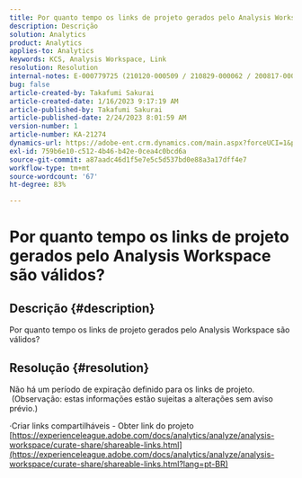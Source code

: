 ```yaml
---
title: Por quanto tempo os links de projeto gerados pelo Analysis Workspace são válidos?
description: Descrição
solution: Analytics
product: Analytics
applies-to: Analytics
keywords: KCS, Analysis Workspace, Link
resolution: Resolution
internal-notes: E-000779725 (210120-000509 / 210829-000062 / 200817-000457 / 190620-000374)
bug: false
article-created-by: Takafumi Sakurai
article-created-date: 1/16/2023 9:17:19 AM
article-published-by: Takafumi Sakurai
article-published-date: 2/24/2023 8:01:59 AM
version-number: 1
article-number: KA-21274
dynamics-url: https://adobe-ent.crm.dynamics.com/main.aspx?forceUCI=1&pagetype=entityrecord&etn=knowledgearticle&id=6625a38d-7e95-ed11-aad1-6045bd006239
exl-id: 759b6e10-c512-4b46-b42e-0cea4c0bcd6a
source-git-commit: a87aadc46d1f5e7e5c5d537bd0e88a3a17dff4e7
workflow-type: tm+mt
source-wordcount: '67'
ht-degree: 83%

---
```


# Por quanto tempo os links de projeto gerados pelo Analysis Workspace são válidos?

## Descrição {#description}

Por quanto tempo os links de projeto gerados pelo Analysis Workspace são válidos?

## Resolução {#resolution}


Não há um período de expiração definido para os links de projeto.  (Observação: estas informações estão sujeitas a alterações sem aviso prévio.)

·Criar links compartilháveis - Obter link do projeto
[https://experienceleague.adobe.com/docs/analytics/analyze/analysis-workspace/curate-share/shareable-links.html](https://experienceleague.adobe.com/docs/analytics/analyze/analysis-workspace/curate-share/shareable-links.html?lang=pt-BR)
